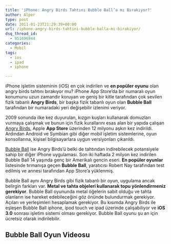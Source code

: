 ```yaml
---
title: 'iPhone: Angry Birds Tahtını Bubble Ball’a mı Bırakıyor?'
author: Alper
type: post
date: 2011-01-23T21:29:39+00:00
url: /iphone-angry-birds-tahtini-bubble-balla-mi-birakiyor/
dsq_thread_id:
  - 951696944
categories:
  - Mobil
tags:
  - ios
  - ipad
  - iphone

---
```

iPhone işletim sisteminin (iOS) en çok indirilen ve **en popüler oyunu** olan angry birds tahtını bırakıyor mu? iPhone App Store&#8217;da bir numaralı oyun konumunu uzun zamandır koruyan ve geniş bir kitle tarafından çok sevilen fizik tabanlı **Angry Birds**, bir başka fizik tabanlı oyun olan **Bubble Ball** tarafından bir numaradaki yeri değişebilir izlenimi veriyor.

2009 sonunda ilke kez duyurulan, kızgın kuşları kullanarak domuzları vurmaya çalışmak ve bunun için fizik kurallarını esas alan bir yapıda çalışan <a href="https://www.rovio.com/index.php?page=angry-birds" target="_blank" class="broken_link">Angry Birds</a>, Apple **App Store** üzerinden 12 milyonu aşkın kez indirildi. Ardından Android ve Symbian gibi diğer mobil işletim sistemlerine, oyun konsollarına, kişisel bilgisayarlara uygun versiyonları çıkarıldı.

<a href="https://itunes.apple.com/us/app/bubble-ball/id412089940?mt=8" target="_blank">Bubble Ball</a> ise Angry Birds&#8217;ü belki de tahtından indirebilecek potansiyele sahip bir diğer iPhone uygulaması. Son iki haftada 2 milyon kez indirilen Bubble Ball 14 yaşında genç bir Amerikalı gencin eseri. **En popüler oyunlar** listesinde tırmanışa geçen **Bubble Ball**, yaratıcısı Robert Nay tarafından test edilmiş ve annesi tarafından App Store&#8217;a yüklenmiş.

Bubble Ball aynı Angry Birds gibi fizik tabanlı bir oyun, uygulama ancak belirgin farkları var. **Metal ve tahta objeleri kullanarak topu yönlendirmeniz gerekiyor**. Bubble Ball oyununda metal öğelerin sabit olduğu ve tahta olanların ise hareket edebileceğini göz önünde bulundurmak gerekiyor. Açıları ve yerleşimleri hesaplamak gerekiyor. Bu kısımda Angry Birds ile eşleşen Bubble Ball iphone, ipod touch ve ipad üzerinde çalışabiliyor ve **iOS 3.0** sonrası işletim sistemi olması gerekiyor. Bubble Ball oyunu şu an için ücretsiz olarak indirilebilir.

## Bubble Ball Oyun Videosu